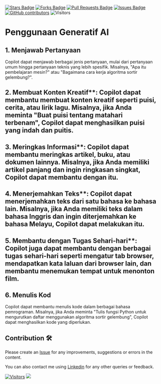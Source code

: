 <a href="https://github.com/drshahizan/ai-tools/stargazers"><img src="https://img.shields.io/github/stars/drshahizan/ai-tools" alt="Stars Badge"/></a>
<a href="https://github.com/drshahizan/ai-tools/network/members"><img src="https://img.shields.io/github/forks/drshahizan/ai-tools" alt="Forks Badge"/></a>
<a href="https://github.com/drshahizan/ai-tools"><img src="https://img.shields.io/github/issues-pr/drshahizan/ai-tools" alt="Pull Requests Badge"/></a>
<a href="https://github.com/drshahizan/ai-tools/issues"><img src="https://img.shields.io/github/issues/drshahizan/ai-tools" alt="Issues Badge"/></a>
<a href="https://github.com/drshahizan/ai-tools/graphs/contributors"><img alt="GitHub contributors" src="https://img.shields.io/github/contributors/drshahizan/ai-tools?color=2b9348"></a>
![Visitors](https://api.visitorbadge.io/api/visitors?path=https%3A%2F%2Fgithub.com%2Fdrshahizan%2Fai-tools&labelColor=%23d9e3f0&countColor=%23697689&style=flat)

# Penggunaan Generatif AI

## 1. Menjawab Pertanyaan
Copilot dapat menjawab berbagai jenis pertanyaan, mulai dari pertanyaan umum hingga pertanyaan teknis yang lebih spesifik. Misalnya, "Apa itu pembelajaran mesin?" atau "Bagaimana cara kerja algoritma sortir gelembung?".

## 2. Membuat Konten Kreatif**: Copilot dapat membantu membuat konten kreatif seperti puisi, cerita, atau lirik lagu. Misalnya, jika Anda meminta "Buat puisi tentang matahari terbenam", Copilot dapat menghasilkan puisi yang indah dan puitis.

## 3. Meringkas Informasi**: Copilot dapat membantu meringkas artikel, buku, atau dokumen lainnya. Misalnya, jika Anda memiliki artikel panjang dan ingin ringkasan singkat, Copilot dapat membantu dengan itu.

## 4. Menerjemahkan Teks**: Copilot dapat menerjemahkan teks dari satu bahasa ke bahasa lain. Misalnya, jika Anda memiliki teks dalam bahasa Inggris dan ingin diterjemahkan ke bahasa Melayu, Copilot dapat melakukan itu.

## 5. Membantu dengan Tugas Sehari-hari**: Copilot juga dapat membantu dengan berbagai tugas sehari-hari seperti mengatur tab browser, mendapatkan kata laluan dari browser lain, dan membantu menemukan tempat untuk menonton film.

## 6. Menulis Kod
Copilot dapat membantu menulis kode dalam berbagai bahasa pemrograman. Misalnya, jika Anda meminta "Tulis fungsi Python untuk mengurutkan daftar menggunakan algoritma sortir gelembung", Copilot dapat menghasilkan kode yang diperlukan.


## Contribution 🛠️
Please create an [Issue](https://github.com/drshahizan/ai-tools/issues) for any improvements, suggestions or errors in the content.

You can also contact me using [Linkedin](https://www.linkedin.com/in/drshahizan/) for any other queries or feedback.

[![Visitors](https://api.visitorbadge.io/api/visitors?path=https%3A%2F%2Fgithub.com%2Fdrshahizan&labelColor=%23697689&countColor=%23555555&style=plastic)](https://visitorbadge.io/status?path=https%3A%2F%2Fgithub.com%2Fdrshahizan)
![](https://hit.yhype.me/github/profile?user_id=81284918)



